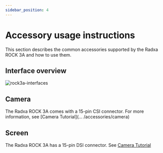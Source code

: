 ```yaml
---
sidebar_position: 4
---
```


# Accessory usage instructions

This section describes the common accessories supported by the Radxa ROCK 3A and how to use them.

## Interface overview

![rock3a-interfaces](/img/rock3/3a/rock3a-system-block-diagram.webp)

## Camera

The Radxa ROCK 3A comes with a 15-pin CSI connector. For more information, see [Camera Tutorial](... /accessories/camera)

## Screen

The Radxa ROCK 3A has a 15-pin DSI connector. See [Camera Tutorial](../accessories/display)
